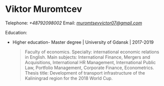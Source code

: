 # **Viktor Muromtcev**

Telephone: *+48792098002*
Email: *muromtsevvictor07@gmail.com*

Education:
* Higher education- Master degree | University of Gdansk | 2017-2019
    > Faculty of economics. Specialty: international economic relations in English.
    > Main subjects: International Finance, Mergers and Acquisitions, International HR Management, International Public Law, Portfolio Management, Corporate Finance, Econometrics.
    > Thesis title: Development of transport infrastructure of the Kaliningrad region for the 2018 World Cup.
